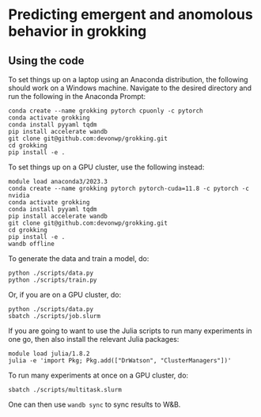 # Predicting emergent and anomolous behavior in grokking

## Using the code

To set things up on a laptop using an Anaconda distribution, the following should work on a Windows machine. Navigate to the desired directory and run the following in the Anaconda Prompt:
```
conda create --name grokking pytorch cpuonly -c pytorch
conda activate grokking
conda install pyyaml tqdm
pip install accelerate wandb
git clone git@github.com:devonwp/grokking.git
cd grokking
pip install -e .
```

To set things up on a GPU cluster, use the following instead:
```
module load anaconda3/2023.3
conda create --name grokking pytorch pytorch-cuda=11.8 -c pytorch -c nvidia
conda activate grokking
conda install pyyaml tqdm
pip install accelerate wandb
git clone git@github.com:devonwp/grokking.git
cd grokking
pip install -e .
wandb offline
```

To generate the data and train a model, do:
```
python ./scripts/data.py
python ./scripts/train.py
```

Or, if you are on a GPU cluster, do:
```
python ./scripts/data.py
sbatch ./scripts/job.slurm
```

If you are going to want to use the Julia scripts to run many experiments in one go, then also install the relevant Julia packages:
```
module load julia/1.8.2
julia -e 'import Pkg; Pkg.add(["DrWatson", "ClusterManagers"])'
```

To run many experiments at once on a GPU cluster, do:
```
sbatch ./scripts/multitask.slurm
```

One can then use `wandb sync` to sync results to W&B.